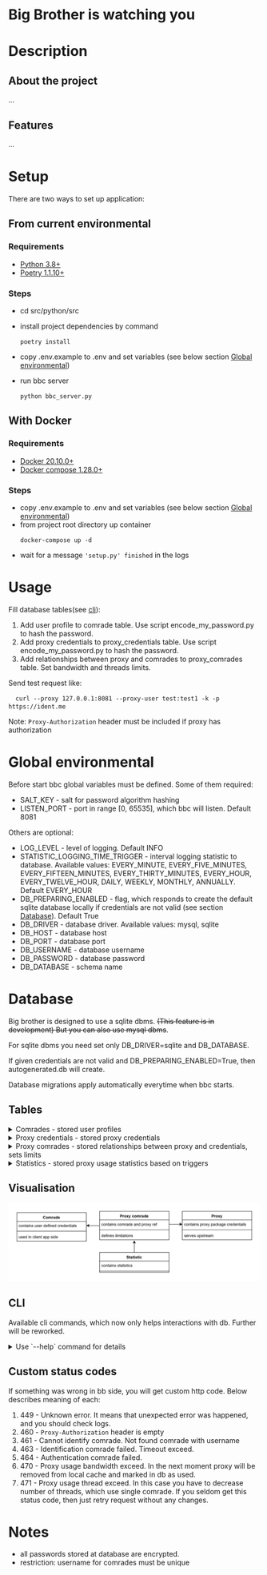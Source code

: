 # Big Brother is watching you

# Description

## About the project

...

## Features

...

# Setup

There are two ways to set up application:

## From current environmental

### Requirements

- [Python 3.8+](https://www.python.org/downloads/)
- [Poetry 1.1.10+](https://python-poetry.org)

### Steps

- cd src/python/src
- install project dependencies by command
  ```
  poetry install
  ```

- copy .env.example to .env and set variables (see below section [Global environmental](#global-environmental))
- run bbc server
  ``` 
  python bbc_server.py
  ```

## With Docker

### Requirements

- [Docker 20.10.0+](https://hub.docker.com)
- [Docker compose 1.28.0+](https://docs.docker.com/compose/)

### Steps

- copy .env.example to .env and set variables (see below section [Global environmental](#global-environmental))
- from project root directory up container
  ```
  docker-compose up -d
  ```
- wait for a message `'setup.py' finished` in the logs

# Usage

Fill database tables(see [cli](#cli)):

1. Add user profile to comrade table. Use script encode_my_password.py to hash the password.
2. Add proxy credentials to proxy_credentials table. Use script encode_my_password.py to hash the password.
3. Add relationships between proxy and comrades to proxy_comrades table. Set bandwidth and threads limits.

Send test request like:

```
  curl --proxy 127.0.0.1:8081 --proxy-user test:test1 -k -p https://ident.me 
```

Note: `Proxy-Authorization` header must be included if proxy has authorization

# Global environmental

Before start bbc global variables must be defined. Some of them required:

- SALT_KEY - salt for password algorithm hashing
- LISTEN_PORT - port in range [0, 65535], which bbc will listen. Default 8081

Others are optional:

- LOG_LEVEL - level of logging. Default INFO
- STATISTIC_LOGGING_TIME_TRIGGER - interval logging statistic to database. Available values: EVERY_MINUTE,
  EVERY_FIVE_MINUTES, EVERY_FIFTEEN_MINUTES, EVERY_THIRTY_MINUTES, EVERY_HOUR, EVERY_TWELVE_HOUR, DAILY, WEEKLY,
  MONTHLY, ANNUALLY. Default EVERY_HOUR
- DB_PREPARING_ENABLED - flag, which responds to create the default sqlite database locally if credentials are not valid
  (see section [Database](#database)). Default True
- DB_DRIVER - database driver. Available values: mysql, sqlite
- DB_HOST - database host
- DB_PORT - database port
- DB_USERNAME - database username
- DB_PASSWORD - database password
- DB_DATABASE - schema name

# Database

Big brother is designed to use a sqlite dbms. ~~(This feature is in development) But you can also use mysql dbms~~.

For sqlite dbms you need set only DB_DRIVER=sqlite and DB_DATABASE.

If given credentials are not valid and DB_PREPARING_ENABLED=True, then autogenerated.db will create.

Database migrations apply automatically everytime when bbc starts.

## Tables

<details>
<summary>Comrades - stored user profiles</summary>

- name - optional label, which described user entity
- username - unique profile name
- password - profile hash of password based on SALT_KEY
- description - optional text, which described user entity

</details>
<details>
<summary>Proxy credentials - stored proxy credentials</summary>

- type - type of proxy. Available options: geoserf1, geoserf5, geoserf15
- protocol - http or https protocol, which proxy supported
- host - proxy host
- port - proxy port
- username - proxy username
- password - proxy hash of password based on SALT_KEY
- description - optional text, which described proxy entity
- ~~options~~

</details>
<details>
<summary> Proxy comrades - stored relationships between proxy and credentials, sets limits </summary>

- proxy_credential_id - proxy credential id
- comrade_id - comrade id
- bandwidth_limit_b - bandwidth limit in bytes
- concurrency_threads_limit - concurrency threads limit
- used_bandwidth_b - used bandwidth in bytes
- rotate_strategy - rotate strategy. Available options
    - NO_ROTATE = 0
    - FORCE_ROTATE = 1
    - ON_BAD_HTTP_STATUS_ROTATE = 2

</details>
<details>
<summary>Statistics - stored proxy usage statistics based on triggers</summary>

- proxy_comrade_limit_id - proxy comrade id
- from_timestamp - timestamp for the start of statistics collection
- to_timestamp - timestamp for the end of statistics collection
- trigger - trigger, which trigger logging
- ~~number_of_requests - number of requests within interval~~
- upload_traffic_bytes - amount of upload traffic in bytes within interval
- download_traffic_bytes - amount of download traffic in bytes within interval
- total_traffic_bytes - amount of total traffic in bytes within interval
- ~~number_of_responses~~

</details>

## Visualisation

![image](./docs/assets/images/bb_tables_schema.png "DB relation schema")

## CLI

Available cli commands, which now only helps interactions with db. Further will be reworked.
<details>
<summary>Use `--help`  command for details</summary>
<pre>python bbcli.py --help</pre>
</details>

## Custom status codes

If something was wrong in bb side, you will get custom http code.
Below describes meaning of each:
1. 449 - Unknown error. It means that unexpected error was happened, and you should check logs.
2. 460 - `Proxy-Authorization` header is empty
3. 461 - Cannot identify comrade. Not found comrade with username
4. 463 - Identification comrade failed. Timeout exceed.
5. 464 - Authentication comrade failed.
6. 470 - Proxy usage bandwidth exceed. In the next moment proxy will be removed from local cache and marked in db as used.
7. 471 - Proxy usage thread exceed. In this case you have to decrease number of threads, which use single comrade. If you seldom get this status code, then just retry request without any changes.

# Notes

- all passwords stored at database are encrypted. 
- restriction: username for comrades must be unique
